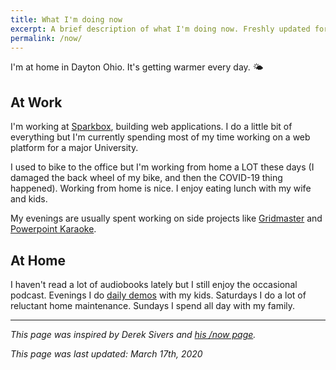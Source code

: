 ```yaml
---
title: What I'm doing now
excerpt: A brief description of what I'm doing now. Freshly updated for 2020!
permalink: /now/
---
```


I'm at home in Dayton Ohio. It's getting warmer every day. 🌤

## At Work

I'm working at [Sparkbox](https://seesparkbox.com/), building web applications. I do a little bit of everything but I'm currently spending most of my time working on a web platform for a major University.

I used to bike to the office but I'm working from home a LOT these days (I damaged the back wheel of my bike, and then the COVID-19 thing happened). Working from home is nice. I enjoy eating lunch with my wife and kids.

My evenings are usually spent working on side projects like [Gridmaster](https://gridmaster.io) and [Powerpoint Karaoke](https://www.powerpointkaraoke.com).

## At Home

I haven't read a lot of audiobooks lately but I still enjoy the occasional podcast. Evenings I do [daily demos](/2019/07/16/daily-demos-a-ritual-for-raising-kids-that-create/) with my kids. Saturdays I do a lot of reluctant home maintenance. Sundays I spend all day with my family.

---

_This page was inspired by Derek Sivers and [his /now page](https://sivers.org/now)._

_This page was last updated: March 17th, 2020_
